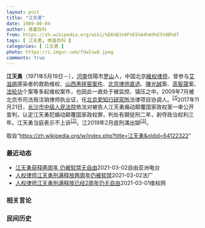 ```yaml
---
layout: post
title: "江天勇"
date: 1989-06-04
author: 维基百科
from: https://zh.wikipedia.org/wiki/%E6%B1%9F%E5%A4%A9%E5%8B%87
tags: [ 江天勇, 维基百科 ]
categories: [ 江天勇 ]
photo: https://i.imgur.com/fUwIsw8.jpeg
comments: true
---
```

<div class="mw-parser-output">

<p><b>江天勇</b>（1971年5月19日<span class="useeditintro" title="Template:BLP editintro">－</span>），<a href="/wiki/%E6%B2%B3%E5%8D%97" class="mw-redirect" title="河南">河南</a>信陽市<a href="/wiki/%E7%BD%97%E5%B1%B1" class="mw-redirect mw-disambig" title="罗山">罗山</a>人，中国北京<a href="/wiki/%E7%B6%AD%E6%AC%8A%E5%BE%8B%E5%B8%AB" class="mw-redirect" title="維權律師">維权律师</a>，曾参与<a href="/wiki/%E8%89%BE%E6%BB%8B%E7%97%85" title="艾滋病">艾滋病</a>感染者的救助维权、<a href="/w/index.php?title=%E5%B1%B1%E8%A5%BF%E9%BB%91%E7%A0%96%E7%AA%91%E6%A1%88%E4%BB%B6&amp;action=edit&amp;redlink=1" class="new" title="山西黑砖窑案件（页面不存在）">山西黑砖窑案件</a>、<a href="/w/index.php?title=%E5%8C%97%E4%BA%AC%E5%BE%8B%E5%B8%88%E7%9B%B4%E9%80%89&amp;action=edit&amp;redlink=1" class="new" title="北京律师直选（页面不存在）">北京律师直选</a>、<a href="/wiki/%E9%99%B3%E5%85%89%E8%AA%A0" class="mw-redirect" title="陳光誠">陳光誠</a>案、<a href="/wiki/%E9%AB%98%E6%99%BA%E6%99%9F" title="高智晟">高智晟</a>案、<a href="/wiki/%E6%B3%95%E8%BD%AE%E5%8A%9F" title="法轮功">法轮功</a>个案等多起维权案件，也因此一直处于被监控、镇压之中。2009年7月被北京市司法局注销律师执业证，任<a href="/w/index.php?title=%E5%8C%97%E4%BA%AC%E7%88%B1%E7%9F%A5%E8%A1%8C%E7%A0%94%E7%A9%B6%E6%89%80&amp;action=edit&amp;redlink=1" class="new" title="北京爱知行研究所（页面不存在）">北京爱知行研究所</a>法律项目协调人。<sup id="cite_ref-HRLJIANG_1-0" class="reference"><a href="#cite_note-HRLJIANG-1">[1]</a></sup>2017年11月21日，<a href="/w/index.php?title=%E9%95%BF%E6%B2%99%E5%B8%82%E4%B8%AD%E7%BA%A7%E4%BA%BA%E6%B0%91%E6%B3%95%E9%99%A2&amp;action=edit&amp;redlink=1" class="new" title="长沙市中级人民法院（页面不存在）">长沙市中级人民法院</a>依法对被告人江天勇煽动颠覆国家政权案一审公开宣判，认定江天勇犯煽动颠覆国家政权罪，判处有期徒刑二年，剥夺政治权利三年。江天勇当庭表示不上诉<sup id="cite_ref-获刑_2-0" class="reference"><a href="#cite_note-获刑-2">[2]</a></sup>。江2019年2月底刑滿出獄<sup id="cite_ref-3" class="reference"><a href="#cite_note-3">[3]</a></sup>。
</p>
</div><noscript><img src="//zh.wikipedia.org/wiki/Special:CentralAutoLogin/start?type=1x1" alt="" title="" width="1" height="1" style="border: none; position: absolute;"></noscript>
<div class="printfooter">取自“<a dir="ltr" href="https://zh.wikipedia.org/w/index.php?title=江天勇&amp;oldid=64122322">https://zh.wikipedia.org/w/index.php?title=江天勇&amp;oldid=64122322</a>”</div><div id="recent-news"><h3>最近动态</h3><ul><li><a href="https://nodebe4.github.io/waimei/2021-03-02/%E6%B1%9F%E5%A4%A9%E5%8B%87%E8%8E%B7%E9%87%8A%E4%B8%A4%E5%91%A8%E5%B9%B4-%E4%BB%8D%E8%A2%AB%E8%BD%AF%E7%A6%81%E6%97%A0%E8%87%AA%E7%94%B1" title="江天勇获释两周年 仍被软禁无自由—— 据维权网消息，人权律师江天勇刑满释放已满两周年，但江天勇仍遭到国保人员重点监视及非法软禁。江天勇妻子告诉本台，江天勇被禁止就医、旅行。随着两会临近，江天勇的...">江天勇获释两周年   仍被软禁无自由</a><time>2021-03-02</time><a class="tag">自由亚洲电台</a></li>
<li><a href="https://nodebe4.github.io/waimei/2021-03-02/%E4%BA%BA%E6%9D%83%E5%BE%8B%E5%B8%88%E6%B1%9F%E5%A4%A9%E5%8B%87%E5%88%91%E6%BB%A1%E9%87%8A%E6%94%BE%E4%B8%A4%E5%91%A8%E5%B9%B4%E4%BB%8D%E8%A2%AB%E8%BD%AF%E7%A6%81" title="人权律师江天勇刑满释放两周年仍被软禁—— 02/03/2021 - 16:14 曾经参与中国国内多起维权事件的中国知名律师江天勇两年前刑满获释，但是，同当年的陈光城律师一样，江天勇出狱后依然被中...">人权律师江天勇刑满释放两周年仍被软禁</a><time>2021-03-02</time><a class="tag">法广</a></li>
<li><a href="https://nodebe4.github.io/waimei/2021-03-01/%E4%BA%BA%E6%9D%83%E5%BE%8B%E5%B8%88%E6%B1%9F%E5%A4%A9%E5%8B%87%E5%88%91%E6%BB%A1%E9%87%8A%E6%94%BE%E5%B7%B2%E7%BB%8F2%E5%91%A8%E5%B9%B4%E4%BB%8D%E6%97%A0%E8%87%AA%E7%94%B1" title="人权律师江天勇刑满释放已经2周年仍无自由—— （维权网信息中心报道）2021年3月1日，本网获悉：今天2021年3月1日，人权律师江天勇刑满释放已经2周年、732天了。但江天勇出狱后依然被中共非...">人权律师江天勇刑满释放已经2周年仍无自由</a><time>2021-03-01</time><a class="tag">维权网</a></li>
</ul></div><div id="open-opinion"><h3>相关言论</h3><ul></ul></div><div id="mjls-record"><h3>民间历史</h3><ul></ul></div>